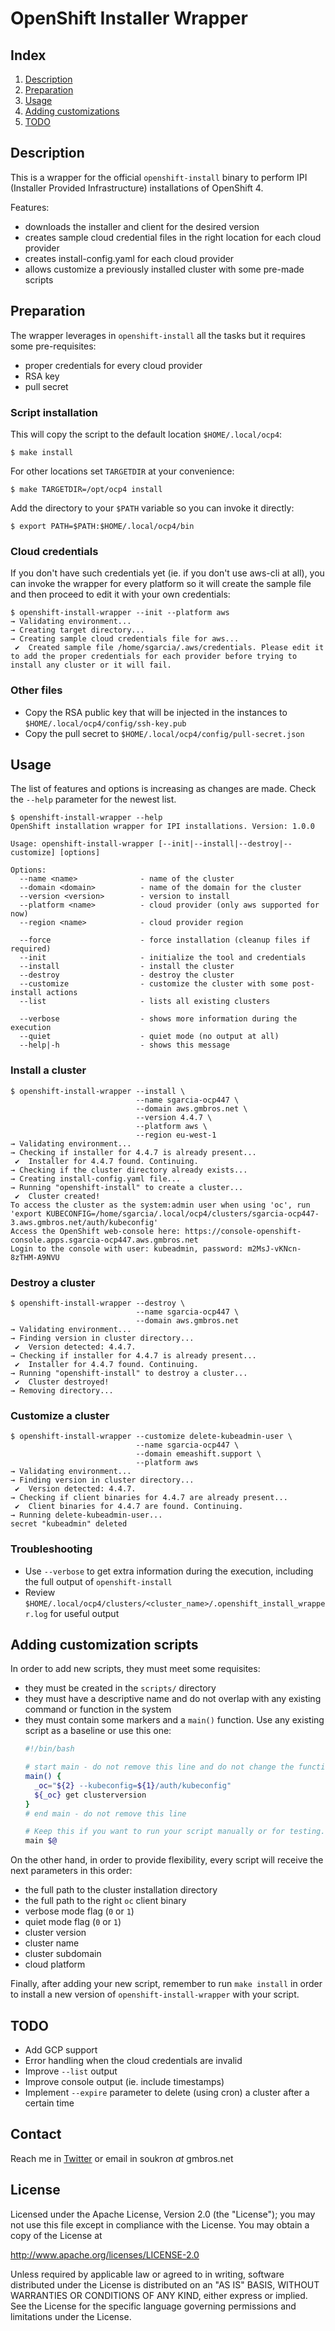 # OpenShift Installer Wrapper
## Index
1. [Description](#description)
2. [Preparation](#preparation)
3. [Usage](#usage)
4. [Adding customizations](#adding-customization-scripts)
5. [TODO](#todo)

## Description
This is a wrapper for the official `openshift-install` binary to perform IPI (Installer Provided Infrastructure) installations of OpenShift 4.

Features:
 - downloads the installer and client for the desired version
 - creates sample cloud credential files in the right location for each cloud provider
 - creates install-config.yaml for each cloud provider
 - allows customize a previously installed cluster with some pre-made scripts
 
## Preparation
The wrapper leverages in `openshift-install` all the tasks but it requires some pre-requisites:
  - proper credentials for every cloud provider
  - RSA key
  - pull secret

### Script installation
This will copy the script to the default location `$HOME/.local/ocp4`:
```
$ make install         
```

For other locations set `TARGETDIR` at your convenience:
```
$ make TARGETDIR=/opt/ocp4 install         
```

Add the directory to your `$PATH` variable so you can invoke it directly:
```
$ export PATH=$PATH:$HOME/.local/ocp4/bin
```

### Cloud credentials
If you don't have such credentials yet (ie. if you don't use aws-cli at all), you can invoke the wrapper for every platform so it will create the sample file and then proceed to edit it with your own credentials:
```
$ openshift-install-wrapper --init --platform aws
→ Validating environment...
→ Creating target directory...
→ Creating sample cloud credentials file for aws...
 ✔  Created sample file /home/sgarcia/.aws/credentials. Please edit it to add the proper credentials for each provider before trying to install any cluster or it will fail.
``` 

### Other files
- Copy the RSA public key that will be injected in the instances to `$HOME/.local/ocp4/config/ssh-key.pub`
- Copy the pull secret to `$HOME/.local/ocp4/config/pull-secret.json`

## Usage
The list of features and options is increasing as changes are made. Check the `--help` parameter for the newest list.

```
$ openshift-install-wrapper --help
OpenShift installation wrapper for IPI installations. Version: 1.0.0

Usage: openshift-install-wrapper [--init|--install|--destroy|--customize] [options]

Options:
  --name <name>              - name of the cluster
  --domain <domain>          - name of the domain for the cluster
  --version <version>        - version to install
  --platform <name>          - cloud provider (only aws supported for now)
  --region <name>            - cloud provider region

  --force                    - force installation (cleanup files if required)
  --init                     - initialize the tool and credentials
  --install                  - install the cluster
  --destroy                  - destroy the cluster
  --customize                - customize the cluster with some post-install actions
  --list                     - lists all existing clusters

  --verbose                  - shows more information during the execution
  --quiet                    - quiet mode (no output at all)
  --help|-h                  - shows this message
```

### Install a cluster
```
$ openshift-install-wrapper --install \
                            --name sgarcia-ocp447 \
                            --domain aws.gmbros.net \
                            --version 4.4.7 \
                            --platform aws \
                            --region eu-west-1
→ Validating environment...
→ Checking if installer for 4.4.7 is already present...
 ✔  Installer for 4.4.7 found. Continuing.
→ Checking if the cluster directory already exists...
→ Creating install-config.yaml file...
→ Running "openshift-install" to create a cluster...
 ✔  Cluster created!
To access the cluster as the system:admin user when using 'oc', run 'export KUBECONFIG=/home/sgarcia/.local/ocp4/clusters/sgarcia-ocp447-3.aws.gmbros.net/auth/kubeconfig'
Access the OpenShift web-console here: https://console-openshift-console.apps.sgarcia-ocp447.aws.gmbros.net
Login to the console with user: kubeadmin, password: m2MsJ-vKNcn-8zTHM-A9NVU
```

### Destroy a cluster
```
$ openshift-install-wrapper --destroy \
                            --name sgarcia-ocp447 \
                            --domain aws.gmbros.net
→ Validating environment...
→ Finding version in cluster directory...
 ✔  Version detected: 4.4.7.
→ Checking if installer for 4.4.7 is already present...
 ✔  Installer for 4.4.7 found. Continuing.
→ Running "openshift-install" to destroy a cluster...
 ✔  Cluster destroyed!
→ Removing directory...
```

### Customize a cluster
```
$ openshift-install-wrapper --customize delete-kubeadmin-user \
                            --name sgarcia-ocp447 \
                            --domain emeashift.support \
                            --platform aws
→ Validating environment...
→ Finding version in cluster directory...
 ✔  Version detected: 4.4.7.
→ Checking if client binaries for 4.4.7 are already present...
 ✔  Client binaries for 4.4.7 are found. Continuing.
→ Running delete-kubeadmin-user...
secret "kubeadmin" deleted
```

### Troubleshooting
- Use `--verbose` to get extra information during the execution, including the full output of `openshift-install`
- Review `$HOME/.local/ocp4/clusters/<cluster_name>/.openshift_install_wrapper.log` for useful output

## Adding customization scripts
In order to add new scripts, they must meet some requisites:
 - they must be created in the `scripts/` directory
 - they must have a descriptive name and do not overlap with any existing command or function in the system
 - they must contain some markers and a `main()` function. Use any existing script as a baseline or use this one:
   ```sh
   #!/bin/bash

   # start main - do not remove this line and do not change the function name
   main() {
     _oc="${2} --kubeconfig=${1}/auth/kubeconfig"
     ${_oc} get clusterversion
   }
   # end main - do not remove this line

   # Keep this if you want to run your script manually or for testing.
   main $@
   ```

On the other hand, in order to provide flexibility, every script will receive the next parameters in this order:
 - the full path to the cluster installation directory
 - the full path to the right `oc` client binary
 - verbose mode flag (`0` or `1`)
 - quiet mode flag (`0` or `1`)
 - cluster version
 - cluster name
 - cluster subdomain
 - cloud platform

Finally, after adding your new script, remember to run `make install` in order to install a new version of `openshift-install-wrapper` with your script.

## TODO
- Add GCP support
- Error handling when the cloud credentials are invalid
- Improve `--list` output
- Improve console output (ie. include timestamps)
- Implement `--expire` parameter to delete (using cron) a cluster after a certain time

## Contact
Reach me in [Twitter](http://twitter.com/soukron) or email in soukron _at_ gmbros.net

## License
Licensed under the Apache License, Version 2.0 (the "License"); you may not use
this file except in compliance with the License. You may obtain a copy of the
License at

http://www.apache.org/licenses/LICENSE-2.0

Unless required by applicable law or agreed to in writing, software distributed
under the License is distributed on an "AS IS" BASIS, WITHOUT WARRANTIES OR
CONDITIONS OF ANY KIND, either express or implied. See the License for the
specific language governing permissions and limitations under the License.

[here]:http://gnu.org/licenses/gpl.html
